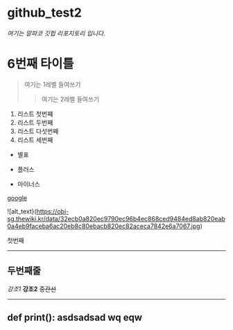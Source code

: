 # github_test2


###### 여기는 알파코 깃헙 리포지토리 입니다.

# 6번째 타이틀
> 여기는 1레벨 들여쓰기
>> 여기는 2레벨 들여쓰기

1. 리스트 첫번쨰
2. 리스트 두번째
5. 리스트 다섯번째
3. 리스트 세번째

* 별표
+ 플러스
- 마이너스


[google](https://google.com)

![alt_text}(https://obj-sg.thewiki.kr/data/32ecb0a820ec9790ec96b4ec868ced9484ed8ab820eab0a4eb9faceba6ac20eb8c80ebacb820ec82aceca7842e6a7067.jpg)

첫번째 
***
두번째줄
---

*강조1*
**강조2**
~~중간선~~

---
def print():
   asdsadsad wq eqw 
---
